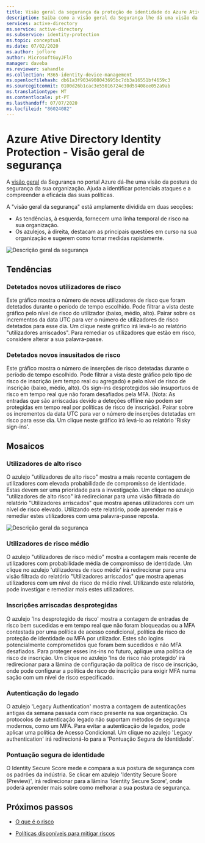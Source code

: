 ```yaml
---
title: Visão geral da segurança da proteção de identidade do Azure Ative Directory
description: Saiba como a visão geral da Segurança lhe dá uma visão da postura de segurança da sua organização.
services: active-directory
ms.service: active-directory
ms.subservice: identity-protection
ms.topic: conceptual
ms.date: 07/02/2020
ms.author: joflore
author: MicrosoftGuyJFlo
manager: daveba
ms.reviewer: sahandle
ms.collection: M365-identity-device-management
ms.openlocfilehash: db61a3f9034908043695bc7db3a16551bf4659c3
ms.sourcegitcommit: 0100d26b1cac3e55016724c30d59408ee052a9ab
ms.translationtype: MT
ms.contentlocale: pt-PT
ms.lasthandoff: 07/07/2020
ms.locfileid: "86024082"
---
```

# <a name="azure-active-directory-identity-protection---security-overview"></a>Azure Ative Directory Identity Protection - Visão geral de segurança

A [visão geral](https://aka.ms/IdentityProtectionRefresh) da Segurança no portal Azure dá-lhe uma visão da postura de segurança da sua organização. Ajuda a identificar potenciais ataques e a compreender a eficácia das suas políticas.

A "visão geral da segurança" está amplamente dividida em duas secções:

- As tendências, à esquerda, fornecem uma linha temporal de risco na sua organização.
- Os azulejos, à direita, destacam as principais questões em curso na sua organização e sugerem como tomar medidas rapidamente.

![Descrição geral da segurança](./media/concept-identity-protection-security-overview/01.png)
  
## <a name="trends"></a>Tendências

### <a name="new-risky-users-detected"></a>Detetados novos utilizadores de risco

Este gráfico mostra o número de novos utilizadores de risco que foram detetados durante o período de tempo escolhido. Pode filtrar a vista deste gráfico pelo nível de risco do utilizador (baixo, médio, alto). Pairar sobre os incrementos da data UTC para ver o número de utilizadores de risco detetados para esse dia. Um clique neste gráfico irá levá-lo ao relatório "utilizadores arriscados". Para remediar os utilizadores que estão em risco, considere alterar a sua palavra-passe.

### <a name="new-risky-sign-ins-detected"></a>Detetados novos insusitados de risco

Este gráfico mostra o número de inserções de risco detetadas durante o período de tempo escolhido. Pode filtrar a vista deste gráfico pelo tipo de risco de inscrição (em tempo real ou agregado) e pelo nível de risco de inscrição (baixo, médio, alto). Os sign-ins desprotegidos são insuportuos de risco em tempo real que não foram desafiados pela MFA. (Nota: As entradas que são arriscadas devido a deteções offline não podem ser protegidas em tempo real por políticas de risco de inscrição). Pairar sobre os incrementos da data UTC para ver o número de inserções detetadas em risco para esse dia. Um clique neste gráfico irá levá-lo ao relatório 'Risky sign-ins'.

## <a name="tiles"></a>Mosaicos
 
### <a name="high-risk-users"></a>Utilizadores de alto risco

O azulejo "utilizadores de alto risco" mostra a mais recente contagem de utilizadores com elevada probabilidade de compromisso de identidade. Estas devem ser uma prioridade para a investigação. Um clique no azulejo "utilizadores de alto risco" irá redirecionar para uma visão filtrada do relatório "Utilizadores arriscados" que mostra apenas utilizadores com um nível de risco elevado. Utilizando este relatório, pode aprender mais e remediar estes utilizadores com uma palavra-passe reposta.

![Descrição geral da segurança](./media/concept-identity-protection-security-overview/02.png)

### <a name="medium-risk-users"></a>Utilizadores de risco médio
O azulejo "utilizadores de risco médio" mostra a contagem mais recente de utilizadores com probabilidade média de compromisso de identidade. Um clique no azulejo 'utilizadores de risco médio' irá redirecionar para uma visão filtrada do relatório "Utilizadores arriscados" que mostra apenas utilizadores com um nível de risco de médio nível. Utilizando este relatório, pode investigar e remediar mais estes utilizadores.

### <a name="unprotected-risky-sign-ins"></a>Inscrições arriscadas desprotegidas

O azulejo 'Ins desprotegido de risco' mostra a contagem de entradas de risco bem sucedidas e em tempo real que não foram bloqueadas ou a MFA contestada por uma política de acesso condicional, política de risco de proteção de identidade ou MFA por utilizador. Estes são logins potencialmente comprometidos que foram bem sucedidos e não MFA desafiados. Para proteger esses ins-ins no futuro, aplique uma política de risco de inscrição. Um clique no azulejo 'Ins de risco não protegido' irá redirecionar para a lâmina de configuração da política de risco de inscrição, onde pode configurar a política de risco de inscrição para exigir MFA numa sação com um nível de risco especificado.

### <a name="legacy-authentication"></a>Autenticação do legado

O azulejo 'Legacy Authentication' mostra a contagem de autenticações antigas da semana passada com risco presente na sua organização. Os protocolos de autenticação legado não suportam métodos de segurança modernos, como um MFA. Para evitar a autenticação de legados, pode aplicar uma política de Acesso Condicional. Um clique no azulejo 'Legacy authentication' irá redirecioná-lo para a 'Pontuação Segura de Identidade'.

### <a name="identity-secure-score"></a>Pontuação segura de identidade

O Identity Secure Score mede e compara a sua postura de segurança com os padrões da indústria. Se clicar em azulejo 'Identity Secure Score (Preview)', irá redirecionar para a lâmina 'Identity Secure Score', onde poderá aprender mais sobre como melhorar a sua postura de segurança.

## <a name="next-steps"></a>Próximos passos

- [O que é o risco](concept-identity-protection-risks.md)

- [Políticas disponíveis para mitigar riscos](concept-identity-protection-policies.md)
